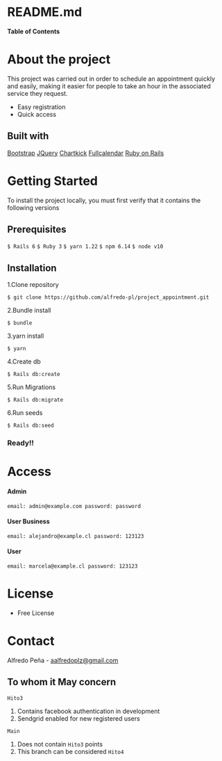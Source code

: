 # README.md

**Table of Contents**

# About the project
This project was carried out in order to schedule an appointment quickly and easily, making it easier for people to take an hour in the associated service they request.
* Easy registration
* Quick access
## Built with
[Bootstrap](https://getbootstrap.com/ "Bootstrap")
[JQuery](https://jquery.com/ "JQuery")
[Chartkick](https://chartkick.com/ "Chartkick")
[Fullcalendar](https://fullcalendar.io/demos "Fullcalendar")
[Ruby on Rails](https://rubyonrails.org/ "Ruby on Rails")

# Getting Started 
To install the project locally, you must first verify that it contains the following versions
## Prerequisites
`$ Rails 6`
`$ Ruby 3`
`$ yarn 1.22`
`$ npm 6.14`
`$ node v10`
## Installation
1.Clone repository

``$ git clone https://github.com/alfredo-pl/project_appointment.git``

2.Bundle install

  `$ bundle`

3.yarn install

  `$ yarn`

4.Create db

  `$ Rails db:create`

5.Run Migrations

  `$ Rails db:migrate`

6.Run seeds

  `$ Rails db:seed`

### Ready!!
# Access
#### Admin
``email: admin@example.com password: password``
#### User Business
``email: alejandro@example.cl password: 123123``
#### User 
``email: marcela@example.cl password: 123123``

# License
* Free License

# Contact
Alfredo Peña - aalfredoplz@gmail.com

## To whom it May concern

`Hito3`
1. Contains facebook authentication in development 
2. Sendgrid enabled for new registered users

`Main`
1. Does not contain `Hito3` points
2. This branch can be considered `Hito4` 
